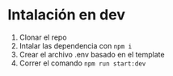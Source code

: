 # Intalación en dev

1. Clonar el repo
2. Intalar las dependencia con `npm i`
3. Crear el archivo .env basado en el template
4. Correr el comando `npm run start:dev`
